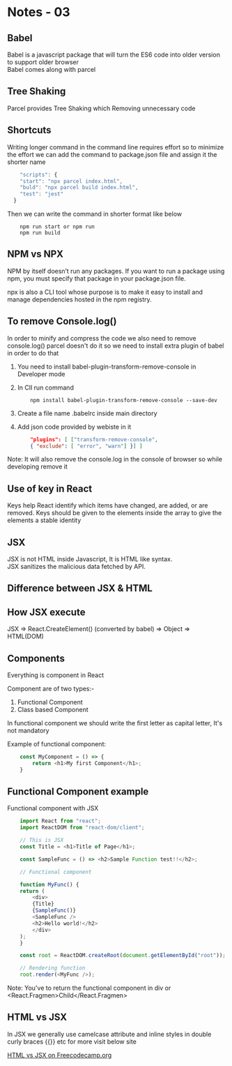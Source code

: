 # Notes - 03

## Babel

Babel is a javascript package that will turn the ES6 code into older version to support older browser  
Babel comes along with parcel

## Tree Shaking

Parcel provides Tree Shaking which Removing unnecessary code

## Shortcuts

Writing longer command in the command line requires effort so to minimize the effort we can add the command to package.json file and assign it the shorter name

```js
    "scripts": {
    "start": "npx parcel index.html",
    "buld": "npx parcel build index.html",
    "test": "jest"
  }
```

Then we can write the command in shorter format like below

```cli
    npm run start or npm run
    npm run build
```

## NPM vs NPX

NPM by itself doesn’t run any packages. If you want to run a package using npm, you must specify that package in your package.json file.  

npx is also a CLI tool whose purpose is to make it easy to install and manage dependencies hosted in the npm registry.

## To remove Console.log()

In order to minify and compress the code we also need to remove console.log() parcel doesn't do it so we need to install extra plugin of babel in order to do that

1. You need to install babel-plugin-transform-remove-console in Developer mode

2. In ClI run command

    ```git
        npm install babel-plugin-transform-remove-console --save-dev
    ```

3. Create a file name .babelrc inside main directory

4. Add json code provided by webiste in it

    ```json
        "plugins": [ ["transform-remove-console", 
        { "exclude": [ "error", "warn"] }] ]
    ```

Note: It will also remove the console.log in the console of browser so while developing remove it

## Use of key in React

Keys help React identify which items have changed, are added, or are removed. Keys should be given to the elements inside the array to give the elements a stable identity

## JSX

JSX is not HTML inside Javascript, It is HTML like syntax.  
JSX sanitizes the malicious data fetched by API.

## Difference between JSX & HTML

## How JSX execute

JSX => React.CreateElement() (converted by babel) => Object => HTML(DOM)

## Components

Everything is component in React

Component are of two types:-

1. Functional Component
2. Class based Component

In functional component we should write the first letter as capital letter, It's not mandatory  

Example of functional component:

```js
    const MyComponent = () => {
        return <h1>My first Component</h1>;
    }
```

## Functional Component example

Functional component with JSX

```js
    import React from "react";
    import ReactDOM from "react-dom/client";

    // This is JSX
    const Title = <h1>Title of Page</h1>;

    const SampleFunc = () => <h2>Sample Function test!!</h2>;

    // Functional component

    function MyFunc() {
    return (
        <div>
        {Title}
        {SampleFunc()}
        <SampleFunc />
        <h2>Hello world!</h2>
        </div>
    );
    }

    const root = ReactDOM.createRoot(document.getElementById("root"));

    // Rendering function
    root.render(<MyFunc />);
```

Note: You've to return the functional component in div or <React.Fragmen>Child</React.Fragmen>

## HTML vs JSX

In JSX we generally use camelcase attribute and inline styles in double curly braces {{}} etc for more visit below site  

[HTML vs JSX on Freecodecamp.org](https://www.freecodecamp.org/news/html-vs-jsx-whats-the-difference/)
